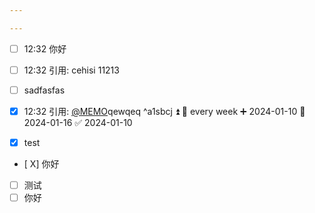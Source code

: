 ```yaml
---

---
```



- [ ] 12:32 你好
- [ ] 12:32 引用: cehisi 11213
- [ ] sadfasfas 
- [x] 12:32 引用: [@MEMO](202401101232005)qewqeq ^a1sbcj ⏫ 🔁 every week ➕ 2024-01-10 📅 2024-01-16 ✅ 2024-01-10

- [X] test
- [ X] 你好
- [ ] 测试
- [ ] 你好